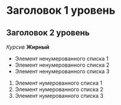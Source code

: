 # Заголовок 1 уровень
## Заголовок 2 уровень

*Курсив*
**Жирный**

* Элемент ненумерованного списка 1
* Элемент ненумерованного списка 2
* Элемент ненумерованного списка 3

1. Элемент нумерованного списка 1
2. Элемент нумерованного списка 2
3. Элемент нумерованного списка 3
